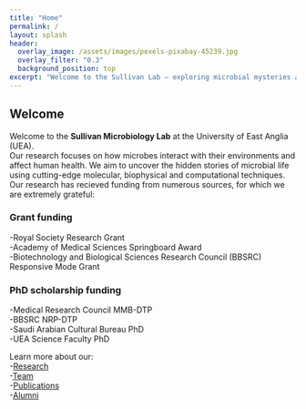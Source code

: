 ```yaml
---
title: "Home"
permalink: /
layout: splash
header:
  overlay_image: /assets/images/pexels-pixabay-45239.jpg
  overlay_filter: "0.3"
  background_position: top
excerpt: "Welcome to the Sullivan Lab – exploring microbial mysteries at the University of East Anglia."
---
```


## Welcome
Welcome to the **Sullivan Microbiology Lab** at the University of East Anglia (UEA).  
Our research focuses on how microbes interact with their environments and affect human health. We aim to uncover the hidden stories of microbial life using cutting-edge molecular, biophysical and computational techniques.  
Our research has recieved funding from numerous sources, for which we are extremely grateful:  
### Grant funding
-Royal Society Research Grant  
-Academy of Medical Sciences Springboard Award  
-Biotechnology and Biological Sciences Research Council (BBSRC) Responsive Mode Grant  

### PhD scholarship funding  
-Medical Research Council MMB-DTP  
-BBSRC NRP-DTP  
-Saudi Arabian Cultural Bureau PhD  
-UEA Science Faculty PhD  

Learn more about our:  
 -[Research](/research/)  
 -[Team](/team/)  
 -[Publications](/publications/)  
 -[Alumni](/alumni/)  
